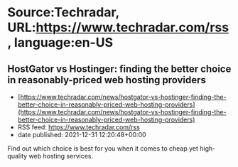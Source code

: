 # Source:Techradar, URL:https://www.techradar.com/rss, language:en-US

## HostGator vs Hostinger: finding the better choice in reasonably-priced web hosting providers
 - [https://www.techradar.com/news/hostgator-vs-hostinger-finding-the-better-choice-in-reasonably-priced-web-hosting-providers](https://www.techradar.com/news/hostgator-vs-hostinger-finding-the-better-choice-in-reasonably-priced-web-hosting-providers)
 - RSS feed: https://www.techradar.com/rss
 - date published: 2021-12-31 12:20:48+00:00

Find out which choice is best for you when it comes to cheap yet high-quality web hosting services.

